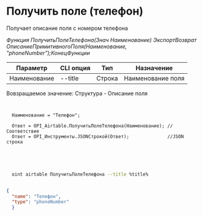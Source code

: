 ﻿---
sidebar_position: 9
---

# Получить поле (телефон)
 Получает описание поля с номером телефона


*Функция ПолучитьПолеТелефона(Знач Наименование) ЭкспортВозврат ОписаниеПримитивногоПоля(Наименование, "phoneNumber");КонецФункции*

  | Параметр | CLI опция | Тип | Назначение |
  |-|-|-|-|
  | Наименование | --title | Строка | Наименование поля |

  
  Вовзращаемое значение:   Структура -  Описание поля

```bsl title="Пример кода"
	
  
  Наименование = "Телефон";
  
  Ответ = OPI_Airtable.ПолучитьПолеТелефона(Наименование); //Соответствие
  Ответ = OPI_Инструменты.JSONСтрокой(Ответ);              //JSON строка
  

	
```

```sh title="Пример команд CLI"
    
  oint airtable ПолучитьПолеТелефона --title %title%

```


```json title="Результат"

{
  "name": "Телефон",
  "type": "phoneNumber"
  }

```
